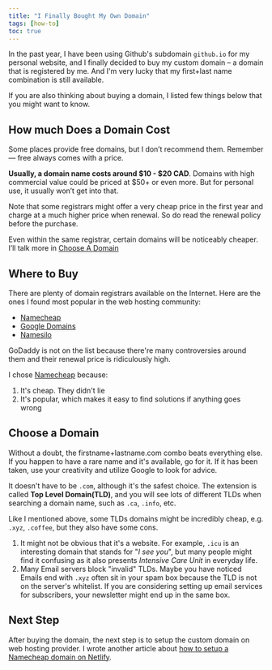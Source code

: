 ```yaml
---
title: "I Finally Bought My Own Domain"
tags: [how-to]
toc: true
---
```


In the past year, I have been using Github's subdomain `github.io` for my personal website, and I finally decided to buy my custom domain – a domain that is registered by me. And I'm very lucky that my first+last name combination is still available.

If you are also thinking about buying a domain, I listed few things below that you might want to know.

## How much Does a Domain Cost

Some places provide free domains, but I don’t recommend them. Remember — free always comes with a price.

**Usually, a domain name costs around $10 - $20 CAD**. Domains with high commercial value could be priced at $50+ or even more. But for personal use, it usually won’t get into that.

Note that some registrars might offer a very cheap price in the first year and charge at a much higher price when renewal. So do read the renewal policy before the purchase.

Even within the same registrar, certain domains will be noticeably cheaper. I’ll talk more in [Choose A Domain](#choose-a-domain)

## Where to Buy

There are plenty of domain registrars available on the Internet. Here are the ones I found most popular in the web hosting community:

- [Namecheap](http://namecheap.com/)
- [Google Domains](https://domains.google)
- [Namesilo](https://www.namesilo.com/)

GoDaddy is not on the list because there're many controversies around them and their renewal price is ridiculously high.

I chose [Namecheap](http://namecheap.com/) because:
1. It's cheap. They didn't lie
2. It's popular, which makes it easy to find solutions if anything goes wrong

## Choose a Domain

Without a doubt, the firstname+lastname.com combo beats everything else. If you happen to have a rare name and it's available, go for it. If it has been taken, use your creativity and utilize Google to look for advice.

It doesn't have to be `.com`, although it's the safest choice. The extension is called **Top Level Domain(TLD)**, and you will see lots of different TLDs when searching a domain name, such as `.ca`, `.info`, etc. 

Like I mentioned above, some TLDs domains might be incredibly cheap, e.g. `.xyz`, `.coffee`, but they also have some cons.

1. It might not be obvious that it's a website. For example, `.icu` is an interesting domain that stands for "*I see you*", but many people might find it confusing as it also presents *Intensive Care Unit* in everyday life.
2. Many Email servers block "invalid" TLDs. Maybe you have noticed Emails end with `.xyz` often sit in your spam box because the TLD is not on the server's whitelist. If you are considering setting up email services for subscribers, your newsletter might end up in the same box.

## Next Step

After buying the domain, the next step is to setup the custom domain on web hosting provider. I wrote another article about [how to setup a Namecheap domain on Netlify](/how-to-setup-website-on-netlify).
